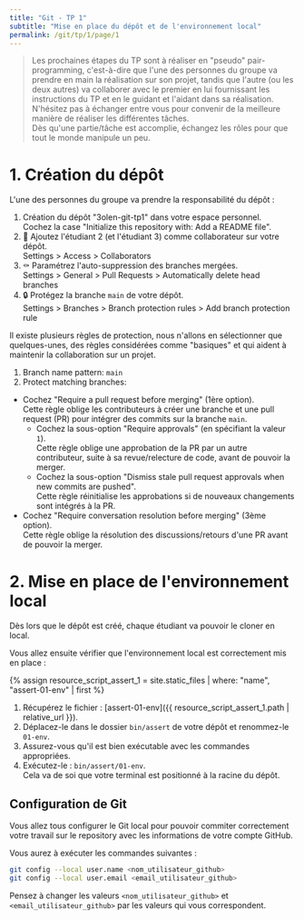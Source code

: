 ```yaml
---
title: "Git - TP 1"
subtitle: "Mise en place du dépôt et de l'environnement local"
permalink: /git/tp/1/page/1
---
```


> Les prochaines étapes du TP sont à réaliser en "pseudo" pair-programming, c'est-à-dire que l'une des personnes du
> groupe va prendre en main la réalisation sur son projet, tandis que l'autre (ou les deux autres) va collaborer avec
> le premier en lui fournissant les instructions du TP et en le guidant et l'aidant dans sa réalisation.
> <br>
> N'hésitez pas à échanger entre vous pour convenir de la meilleure manière de réaliser les différentes tâches.
> <br>
> Dès qu'une partie/tâche est accomplie, échangez les rôles pour que tout le monde manipule un peu.

# 1. Création du dépôt

L'une des personnes du groupe va prendre la responsabilité du dépôt :

1. Création du dépôt "3olen-git-tp1" dans votre espace personnel.
   <br>Cochez la case "Initialize this repository with: Add a README file".
2. 👥 Ajoutez l'étudiant 2 (et l'étudiant 3) comme collaborateur sur votre dépôt.
   <br>Settings > Access > Collaborators
3. ⚰️ Paramétrez l'auto-suppression des branches mergées.
   <br>Settings > General > Pull Requests > Automatically delete head branches
4. 🔒️ Protégez la branche `main` de votre dépôt.
   <br>Settings > Branches > Branch protection rules > Add branch protection rule

Il existe plusieurs règles de protection, nous n'allons en sélectionner que quelques-unes, des règles considérées comme
"basiques" et qui aident à maintenir la collaboration sur un projet.

1. Branch name pattern: `main`
2. Protect matching branches:
* Cochez "Require a pull request before merging" (1ère option).
  <br>Cette règle oblige les contributeurs à créer une branche et une pull request (PR) pour intégrer des commits sur
  la branche `main`.
    - Cochez la sous-option "Require approvals" (en spécifiant la valeur `1`).
      <br>Cette règle oblige une approbation de la PR par un autre contributeur, suite à sa revue/relecture de code,
      avant de pouvoir la merger.
    - Cochez la sous-option "Dismiss stale pull request approvals when new commits are pushed".
      <br>Cette règle réinitialise les approbations si de nouveaux changements sont intégrés à la PR.
* Cochez "Require conversation resolution before merging" (3ème option).
  <br>Cette règle oblige la résolution des discussions/retours d'une PR avant de pouvoir la merger.

# 2. Mise en place de l'environnement local

Dès lors que le dépôt est créé, chaque étudiant va pouvoir le cloner en local.

Vous allez ensuite vérifier que l'environnement local est correctement mis en place :

{% assign resource_script_assert_1 = site.static_files | where: "name", "assert-01-env" | first %}

1. Récupérez le fichier : [assert-01-env]({{ resource_script_assert_1.path | relative_url }}).
2. Déplacez-le dans le dossier `bin/assert` de votre dépôt et renommez-le `01-env`.
3. Assurez-vous qu'il est bien exécutable avec les commandes appropriées.
4. Exécutez-le : `bin/assert/01-env`.
   <br>Cela va de soi que votre terminal est positionné à la racine du dépôt.

## Configuration de Git

Vous allez tous configurer le Git local pour pouvoir commiter correctement votre travail sur le repository avec les
informations de votre compte GitHub.

Vous aurez à exécuter les commandes suivantes :

```bash
git config --local user.name <nom_utilisateur_github>
git config --local user.email <email_utilisateur_github>
```

Pensez à changer les valeurs `<nom_utilisateur_github>` et `<email_utilisateur_github>` par les valeurs qui vous
correspondent.
